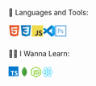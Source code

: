 

🚀 Languages and Tools: </br></br>
<img align="left" alt="HTML" width="23px" src="https://raw.githubusercontent.com/devicons/devicon/master/icons/html5/html5-original.svg" style="max-width: 100%;">
<img align="left" alt="CSS" width="23px" src="https://raw.githubusercontent.com/devicons/devicon/master/icons/css3/css3-original.svg" style="max-width: 100%;">
<img align="left" alt="JS" width="23px" src="https://raw.githubusercontent.com/devicons/devicon/master/icons/javascript/javascript-original.svg" style="max-width: 100%;">
<img align="left" alt="Visual Studio Code" width="23px" src="https://raw.githubusercontent.com/github/explore/80688e429a7d4ef2fca1e82350fe8e3517d3494d/topics/visual-studio-code/visual-studio-code.png" style="max-width: 100%;">
<img align="left" alt="Visual Studio Code" width="23px" src="https://raw.githubusercontent.com/devicons/devicon/master/icons/photoshop/photoshop-line.svg" style="max-width: 100%;">

</br></br>✍🏻 I Wanna Learn: </br></br>
<img align="left" src="https://raw.githubusercontent.com/devicons/devicon/master/icons/typescript/typescript-original.svg" width="20px" alt="TypeScript" style="max-width: 100%;">
<img align="left" src="https://raw.githubusercontent.com/devicons/devicon/master/icons/mongodb/mongodb-original.svg" width="23px" alt="MongoDB" style="max-width: 100%;">
<img align="left" src="https://raw.githubusercontent.com/devicons/devicon/master/icons/nodejs/nodejs-original.svg" width="23px" alt="Node JS" style="max-width: 100%;">
<img align="left" src="https://raw.githubusercontent.com/devicons/devicon/master/icons/react/react-original.svg" width="23px" alt="React JS" style="max-width: 100%;">




